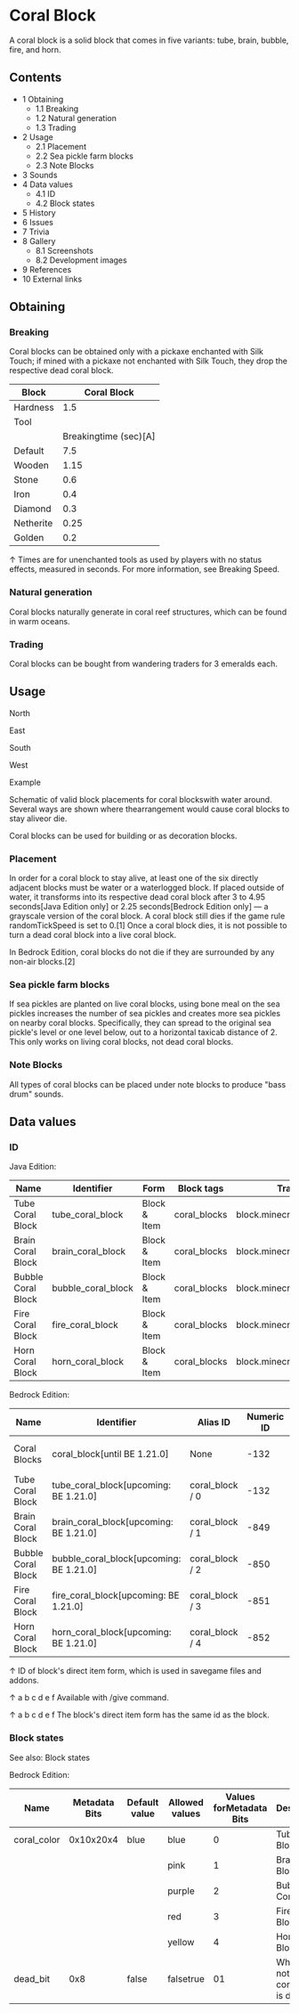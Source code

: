 # Coral Block
A coral block is a solid block that comes in five variants: tube, brain, bubble, fire, and horn.

## Contents
- 1 Obtaining
	- 1.1 Breaking
	- 1.2 Natural generation
	- 1.3 Trading
- 2 Usage
	- 2.1 Placement
	- 2.2 Sea pickle farm blocks
	- 2.3 Note Blocks
- 3 Sounds
- 4 Data values
	- 4.1 ID
	- 4.2 Block states
- 5 History
- 6 Issues
- 7 Trivia
- 8 Gallery
	- 8.1 Screenshots
	- 8.2 Development images
- 9 References
- 10 External links

## Obtaining
### Breaking
Coral blocks can be obtained only with a pickaxe enchanted with Silk Touch; if mined with a pickaxe not enchanted with Silk Touch, they drop the respective dead coral block.

| Block     | Coral Block           |
|-----------|-----------------------|
| Hardness  | 1.5                   |
| Tool      |                       |
|           | Breakingtime (sec)[A] |
| Default   | 7.5                   |
| Wooden    | 1.15                  |
| Stone     | 0.6                   |
| Iron      | 0.4                   |
| Diamond   | 0.3                   |
| Netherite | 0.25                  |
| Golden    | 0.2                   |


↑ Times are for unenchanted tools as used by players with no status effects, measured in seconds. For more information, see Breaking Speed.


### Natural generation
Coral blocks naturally generate in coral reef structures, which can be found in warm oceans.

### Trading
Coral blocks can be bought from wandering traders for 3 emeralds each.

## Usage


North



































East



































South



































West



































Example




































Schematic of valid block placements for coral blockswith water around. Several ways are shown where thearrangement would cause coral blocks to stay aliveor die.


Coral blocks can be used for building or as decoration blocks.

### Placement
In order for a coral block to stay alive, at least one of the six directly adjacent blocks must be water or a waterlogged block. If placed outside of water, it transforms into its respective dead coral block after 3 to 4.95 seconds‌[Java Edition  only] or 2.25 seconds‌[Bedrock Edition  only] — a grayscale version of the coral block. A coral block still dies if the game rule randomTickSpeed is set to 0.[1] Once a coral block dies, it is not possible to turn a dead coral block into a live coral block.

In Bedrock Edition, coral blocks do not die if they are surrounded by any non-air blocks.[2]

### Sea pickle farm blocks
If sea pickles are planted on live coral blocks, using bone meal on the sea pickles increases the number of sea pickles and creates more sea pickles on nearby coral blocks. Specifically, they can spread to the original sea pickle's level or one level below, out to a horizontal taxicab distance of 2. This only works on living coral blocks, not dead coral blocks.

### Note Blocks
All types of coral blocks can be placed under note blocks to produce "bass drum" sounds.

## Data values
### ID
Java Edition:

| Name               | Identifier         | Form         | Block tags   | Translation key                    |
|--------------------|--------------------|--------------|--------------|------------------------------------|
| Tube Coral Block   | tube_coral_block   | Block & Item | coral_blocks | block.minecraft.tube_coral_block   |
| Brain Coral Block  | brain_coral_block  | Block & Item | coral_blocks | block.minecraft.brain_coral_block  |
| Bubble Coral Block | bubble_coral_block | Block & Item | coral_blocks | block.minecraft.bubble_coral_block |
| Fire Coral Block   | fire_coral_block   | Block & Item | coral_blocks | block.minecraft.fire_coral_block   |
| Horn Coral Block   | horn_coral_block   | Block & Item | coral_blocks | block.minecraft.horn_coral_block   |

Bedrock Edition:

| Name               | Identifier                               | Alias ID        | Numeric ID | Form                       | Item ID[i 1]   | Translation key                                                                                                                       |
|--------------------|------------------------------------------|-----------------|------------|----------------------------|----------------|---------------------------------------------------------------------------------------------------------------------------------------|
| Coral Blocks       | coral_block‌[until BE 1.21.0]            | None            | -132       | Block & Giveable Item[i 2] | Identical[i 3] | tile.coral_block.blue.nametile.coral_block.pink.nametile.coral_block.purple.nametile.coral_block.red.nametile.coral_block.yellow.name |
| Tube Coral Block   | tube_coral_block‌[upcoming: BE 1.21.0]   | coral_block / 0 | -132       | Block & Giveable Item[i 2] | Identical[i 3] | tile.coral_block.blue.name                                                                                                            |
| Brain Coral Block  | brain_coral_block‌[upcoming: BE 1.21.0]  | coral_block / 1 | -849       | Block & Giveable Item[i 2] | Identical[i 3] | tile.coral_block.pink.name                                                                                                            |
| Bubble Coral Block | bubble_coral_block‌[upcoming: BE 1.21.0] | coral_block / 2 | -850       | Block & Giveable Item[i 2] | Identical[i 3] | tile.coral_block.purple.name                                                                                                          |
| Fire Coral Block   | fire_coral_block‌[upcoming: BE 1.21.0]   | coral_block / 3 | -851       | Block & Giveable Item[i 2] | Identical[i 3] | tile.coral_block.red.name                                                                                                             |
| Horn Coral Block   | horn_coral_block‌[upcoming: BE 1.21.0]   | coral_block / 4 | -852       | Block & Giveable Item[i 2] | Identical[i 3] | tile.coral_block.yellow.name                                                                                                          |


↑ ID of block's direct item form, which is used in savegame files and addons.

↑ a b c d e f Available with /give command.

↑ a b c d e f The block's direct item form has the same id as the block.


### Block states
See also: Block states

Bedrock Edition:

| Name        | Metadata Bits | Default value | Allowed values | Values forMetadata Bits | Description                              |
|-------------|---------------|---------------|----------------|-------------------------|------------------------------------------|
| coral_color | 0x10x20x4     | blue          | blue           | 0                       | Tube Coral Block                         |
|             |               |               | pink           | 1                       | Brain Coral Block                        |
|             |               |               | purple         | 2                       | Bubble Coral Block                       |
|             |               |               | red            | 3                       | Fire Coral Block                         |
|             |               |               | yellow         | 4                       | Horn Coral Block                         |
| dead_bit    | 0x8           | false         | falsetrue      | 01                      | Whether or not this coral block is dead. |




